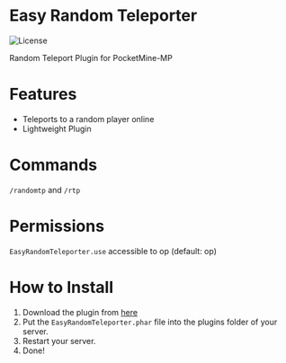 # Easy Random Teleporter
![License](https://img.shields.io/github/license/CraftCamp1/RandomTP)

Random Teleport Plugin for PocketMine-MP

# Features
- Teleports to a random player online
- Lightweight Plugin

# Commands
```/randomtp``` and ```/rtp```

# Permissions
```EasyRandomTeleporter.use``` accessible to op (default: op)

# How to Install
1. Download the plugin from [here]()
2. Put the ```EasyRandomTeleporter.phar``` file into the plugins folder of your server.
3. Restart your server.
4. Done!

